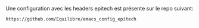 Une configuration avec les headers epitech est présente sur le repo suivant:

    https://github.com/Equilibre/emacs_config_epitech
